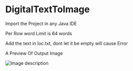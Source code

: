 # DigitalTextToImage
Import the Project in any Java IDE 





Per Row word Limit is 64 words 






Add the text in loc.txt, dont let it be empty will cause Error






A Preview Of Output Image








![Image description](https://github.com/cortex790/DigitalTextToImage/blob/master/FinalImage/final.jpeg)
